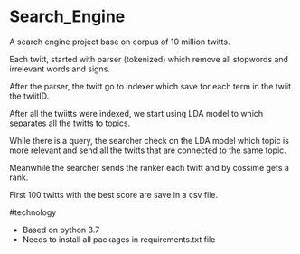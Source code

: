# Search_Engine
A search engine project base on corpus of 10 million twitts.

Each twitt, started with parser (tokenized) which remove all stopwords and irrelevant words and signs.

After the parser, the twitt go to indexer which save for each term in the twiit the twiitID.

After all the twiitts were indexed, we start using LDA model to which separates all the twitts to topics.

While there is a query, the searcher check on the LDA model which topic is more relevant and send all the twitts that are connected to the same topic.

Meanwhile the searcher sends the ranker each twitt and by cossime gets a rank.

First 100 twitts with the best score are save in a csv file.

#technology

* Based on python 3.7
* Needs to install all packages in requirements.txt file
